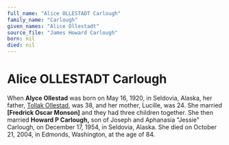 ```yaml
---
full_name: "Alice OLLESTADT Carlough"
family_name: "Carlough"
given_names: "Alice Ollestadt"
source_file: "James Howard Carlough"
born: nil
died: nil
---
```

# Alice OLLESTADT Carlough

When **Alyce Ollestad** was born on May 16, 1920, in Seldovia, Alaska,
her father, [Tollak Ollestad](OLLESTAD%20FAMILY.md), was 38, and her
mother, Lucille, was 24. She married **\[Fredrick Oscar Monson\]** and
they had three children together. She then married **Howard P
Carlough,** son of Joseph and Aphanasia "Jessie" Carlough, on December
17, 1954, in Seldovia, Alaska. She died on October 21, 2004, in Edmonds,
Washington, at the age of 84.
